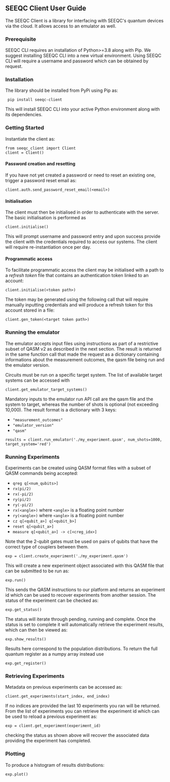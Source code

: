 
## SEEQC Client User Guide

The SEEQC Client is a library for interfacing with SEEQC's quantum devices via the cloud.
It allows access to an emulator as well.

### Prerequisite
SEEQC CLI requires an installation of Python>=3.8 along with Pip. We suggest installing SEEQC CLI into a new virtual environment.
Using SEEQC CLI will require a username and password which can be obtained by request.

### Installation
The library should be installed from PyPi using Pip as:
````
 pip install seeqc-client
 ````
This will install SEEQC CLI into your active Python environment along with its dependencies.


### Getting Started
Instantiate the client as:

````
from seeqc_client import Client
client = Client()
````

#### Password creation and resetting
If you have not yet created a password or need to reset an existing one, trigger a password reset email as:

```` 
client.auth.send_password_reset_email(<email>)
````

#### Initialisation
The client must then be initialised in order to authenticate with the server.
The basic initialisation is performed as

````
client.initialise()
````
This will prompt username and password entry and upon success provide the client with the credentials required to access our systems.
The client will require re-instantiation once per day.

#### Programmatic access
To facilitate programmatic access the client may be initialised with a path to a *refresh token* file that contains an authentication token linked to an account:
````
client.initialise(<token path>)
````
The token may be generated using the following call that will require manually inputting credentials and will produce a refresh token for this account stored in a file:
````
client.gen_token(<target token path>)
````


### Running the emulator

The emulator accepts input files using instructions as part of a restrictive subset of QASM v2 as described in the next section. The result is returned in the same function call that made the request as a dictionary containing informations about the measurement outcomes, the qasm file being run and the emulator version.

Circuits must be run on a specific target system.
The list of available target systems can be accessed with
````
client.get_emulator_target_systems()
````

Mandatory inputs to the emulator run API call are the qasm file and the system to target, whereas the number of shots is optional (not exceeding 10,000).
The result format is a dictionary with 3 keys:
- `"measurement_outcomes"`
- `"emulator_version"`
- `"qasm"`
````
results = client.run_emulator('./my_experiment.qasm', num_shots=1000, target_system='red')
````


### Running Experiments
Experiments can be created using QASM format files with a subset of QASM commands being accepted:
   - `qreg q[<num_qubits>]`
   - `rx(pi/2)`
   - `rx(-pi/2)`
   - `ry(pi/2)`
   - `ry(-pi/2)`
   - `rx(<angle>)` where `<angle>` is a floating point number
   - `ry(<angle>)` where `<angle>` is a floating point number
   - `cz q[<qubit_a>] q[<qubit_b>]`
   - `reset q[<qubit_a>]`
   - `measure q[<qubit_a>] -> c[<creg_idx>]`

Note that the 2-qubit gates must be used on pairs of qubits that have the correct type of couplers between them.


````
exp = client.create_experiment('./my_experiment.qasm')
````
This will create a new experiment object associated with this QASM file that can be submitted to be run as:
````
exp.run()
````
This sends the QASM instructions to our platform and returns an experiment id which can be used to recover experiments from another session.
The status of the experiment can be checked as:
````
exp.get_status()
````
The status will iterate through pending, running and complete. Once the status is set to complete it will automatically retrieve the experiment results, which can then be viewed as:
````
exp.show_results()
````
Results here correspond to the population distributions. To return the full quantum register as a numpy array instead use
````
exp.get_register()
````
### Retrieving Experiments
Metadata on previous experiments can be accessed as:
````
client.get_experiments(start_index, end_index)
````
If no indices are provided the last 10 experiments you ran will be returned.
From the list of experiments you can retrieve the experiment id which can be used to reload a previous experiment as:
````
exp = client.get_experiment(experiment_id)
````
checking the status as shown above will recover the associated data providing the experiment has completed.

### Plotting
To produce a histogram of results distributions:
````
exp.plot()
````
